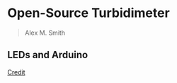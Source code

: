 # Open-Source Turbidimeter

> Alex M. Smith

## LEDs and Arduino

[Credit](https://www.google.com/url?sa=t&rct=j&q=&esrc=s&source=web&cd=2&cad=rja&uact=8&ved=0ahUKEwiPj8jRwLLPAhVJ1mMKHZNvBVcQFggkMAE&url=http%3A%2F%2Fwww.mdpi.com%2F1424-8220%2F14%2F4%2F7142%2Fpdf&usg=AFQjCNEaOSQL8Hzs4HLt5y-m1jHs-HROGg&sig2=nAWNpPGmWkgGnr5vXu7oUw&bvm=bv.134052249,d.cGc)


